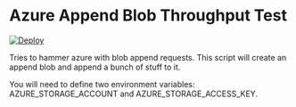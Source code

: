 # Azure Append Blob Throughput Test

[![Deploy](https://www.herokucdn.com/deploy/button.svg)](https://heroku.com/deploy)

Tries to hammer azure with blob append requests. This script will create an append blob and append a bunch of stuff to it.

You will need to define two environment variables: AZURE_STORAGE_ACCOUNT and AZURE_STORAGE_ACCESS_KEY.